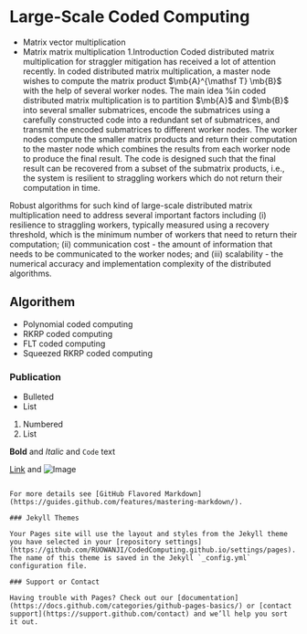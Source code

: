 
# Large-Scale Coded Computing
- Matrix vector multiplication
- Matrix matrix multiplication
1.Introduction
Coded distributed matrix multiplication for straggler mitigation has received a lot of attention recently. In coded distributed matrix multiplication, a master node wishes to compute the matrix product $\mb{A}^{\mathsf T} \mb{B}$ with the help of several worker nodes.
The main idea %in coded distributed matrix multiplication 
is to partition $\mb{A}$ and $\mb{B}$ into several smaller submatrices, encode the submatrices using a carefully constructed code into a redundant set of submatrices, and transmit the encoded submatrices to different worker nodes. 
The worker nodes compute the smaller matrix products and return their computation to the master node which combines the results from each worker node to produce the final result.
The code is designed such that the final result can be recovered from a subset of the submatrix products, i.e., the system is resilient to straggling workers which do not return their computation in time.

Robust algorithms for such kind of large-scale distributed matrix multiplication need to address several important factors including (i) resilience to straggling workers, typically measured using a recovery threshold, which is the minimum number of workers that need to return their computation; (ii) communication cost - the amount of information that needs to be communicated to the worker nodes; and (iii) scalability - the numerical accuracy and implementation complexity of the distributed algorithms.

## Algorithem
- Polynomial coded computing
- RKRP coded computing
- FLT coded computing
- Squeezed RKRP coded computing
### Publication

- Bulleted
- List

1. Numbered
2. List

**Bold** and _Italic_ and `Code` text

[Link](url) and ![Image](src)
```

For more details see [GitHub Flavored Markdown](https://guides.github.com/features/mastering-markdown/).

### Jekyll Themes

Your Pages site will use the layout and styles from the Jekyll theme you have selected in your [repository settings](https://github.com/RUOWANJI/CodedComputing.github.io/settings/pages). The name of this theme is saved in the Jekyll `_config.yml` configuration file.

### Support or Contact

Having trouble with Pages? Check out our [documentation](https://docs.github.com/categories/github-pages-basics/) or [contact support](https://support.github.com/contact) and we’ll help you sort it out.

